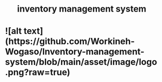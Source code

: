 <h1 align=center>inventory management system<h1>
![alt text](https://github.com/Workineh-Wogaso/Inventory-management-system/blob/main/asset/image/logo.png?raw=true)